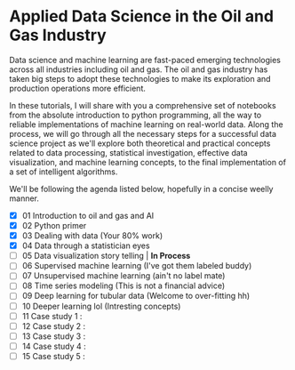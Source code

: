 # Applied Data Science in the Oil and Gas Industry
Data science and machine learning are fast-paced emerging technologies across all industries including oil and gas. The oil and gas industry has taken big steps to adopt these technologies to make its exploration and production operations more efficient.

In these tutorials, I will share with you a comprehensive set of notebooks from the absolute introduction to python programming, all the way to reliable implementations of machine learning on real-world data. Along the process, we will go through all the necessary steps for a successful data science project as we'll explore both theoretical and practical concepts related to data processing, statistical investigation, effective data visualization, and machine learning concepts, to the final implementation of a set of intelligent algorithms.

We'll be following the agenda listed below, hopefully in a concise weelly manner.

- [x] 01 Introduction to oil and gas and AI
- [x] 02 Python primer
- [x] 03 Dealing with data (Your 80% work)
- [x] 04 Data through a statistician eyes
- [ ] 05 Data visualization story telling  | **In Process**
- [ ] 06 Supervised machine learning (I've got them labeled buddy)
- [ ] 07 Unsupervised machine learning (ain't no label mate)
- [ ] 08 Time series modeling (This is not a financial advice)
- [ ] 09 Deep learning for tubular data (Welcome to over-fitting hh)
- [ ] 10 Deeper learning lol (Intresting concepts)
- [ ] 11 Case study 1 : 
- [ ] 12 Case study 2 :
- [ ] 13 Case study 3 :
- [ ] 14 Case study 4 :
- [ ] 15 Case study 5 :
